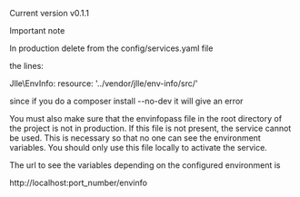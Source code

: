 Current version v0.1.1

Important note

In production delete from the config/services.yaml file

the lines:

Jlle\EnvInfo\:
        resource: '../vendor/jlle/env-info/src/' 

since if you do a composer install --no-dev it will give an error

You must also make sure that the envinfopass file in the root directory of the project is not in production. If this file is not present, the service cannot be used. This is necessary so that no one can see the environment variables. You should only use this file locally to activate the service.

The url to see the variables depending on the configured environment is

http://localhost:port_number/envinfo

